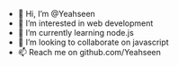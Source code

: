 - 👋 Hi, I’m @Yeahseen
- 👀 I’m interested in web development
- 🌱 I’m currently learning node.js
- 💞️ I’m looking to collaborate on javascript
- 📫 Reach me on github.com/Yeahseen

<!---
Yeahseen/Yeahseen is a ✨ special ✨ repository because its `README.md` (this file) appears on your GitHub profile.
You can click the Preview link to take a look at your changes.
--->
